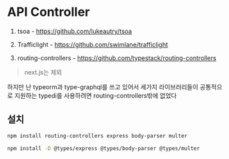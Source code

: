 # API Controller

 
1. tsoa - https://github.com/lukeautry/tsoa

2. Trafficlight - https://github.com/swimlane/trafficlight

3. routing-controllers - https://github.com/typestack/routing-controllers

> next.js는 제외

하지만 난 typeorm과 type-graphql를 쓰고 있어서 세가지 라이브러리들이 공통적으로 지원하는 typedi를 사용하려면 routing-controllers밖에 없었다 

## 설치

```bash
npm install routing-controllers express body-parser multer
```

```bash
npm install -D @types/express @types/body-parser @types/multer
```


